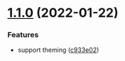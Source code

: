 # [1.1.0](https://github.com/attomos/hdoc-ribbon/compare/v1.0.2...v1.1.0) (2022-01-22)


### Features

* support theming ([c933e02](https://github.com/attomos/hdoc-ribbon/commit/c933e024020889f0faebcb7465237ba547441d77))
